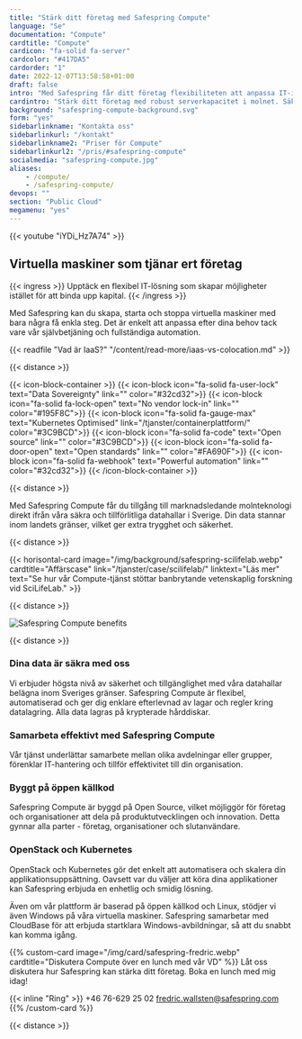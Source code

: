 ```yaml
---
title: "Stärk ditt företag med Safespring Compute"
language: "Se"
documentation: "Compute"
cardtitle: "Compute"
cardicon: "fa-solid fa-server"
cardcolor: "#417DA5"
cardorder: "1"
date: 2022-12-07T13:58:58+01:00
draft: false
intro: "Med Safespring får ditt företag flexibiliteten att anpassa IT-infrastrukturen efter era behov. Allt levereras från säkra datahallar inom Sverige."
cardintro: "Stärk ditt företag med robust serverkapacitet i molnet. Säker, svensk IaaS."
background: "safespring-compute-background.svg"
form: "yes"
sidebarlinkname: "Kontakta oss"
sidebarlinkurl: "/kontakt"
sidebarlinkname2: "Priser för Compute"
sidebarlinkurl2: "/pris/#safespring-compute"
socialmedia: "safespring-compute.jpg"
aliases:
    - /compute/
    - /safespring-compute/
devops: ""
section: "Public Cloud"
megamenu: "yes"
---
```


{{< youtube "iYDi_Hz7A74" >}}

## Virtuella maskiner som tjänar ert företag

{{< ingress >}}
Upptäck en flexibel IT-lösning som skapar möjligheter istället för att binda upp kapital.
{{< /ingress >}}

Med Safespring kan du skapa, starta och stoppa virtuella maskiner med bara några få enkla steg. Det är enkelt att anpassa efter dina behov tack vare vår självbetjäning och fullständiga automation.

{{< readfile "Vad är IaaS?" "/content/read-more/iaas-vs-colocation.md" >}}


{{< distance >}}

{{< icon-block-container >}}
    {{< icon-block icon="fa-solid fa-user-lock" text="Data Sovereignty" link="" color="#32cd32">}}
    {{< icon-block icon="fa-solid fa-lock-open" text="No vendor lock-in" link="" color="#195F8C">}}
    {{< icon-block icon="fa-solid fa-gauge-max" text="Kubernetes Optimised" link="/tjanster/containerplattform/" color="#3C9BCD">}}
    {{< icon-block icon="fa-solid fa-code" text="Open source" link="" color="#3C9BCD">}}
    {{< icon-block icon="fa-solid fa-door-open" text="Open standards" link="" color="#FA690F">}}
    {{< icon-block icon="fa-solid fa-webhook" text="Powerful automation" link="" color="#32cd32">}}
{{< /icon-block-container >}}

{{< distance >}}

Med Safespring Compute får du tillgång till marknadsledande molnteknologi direkt ifrån våra säkra och tillförlitliga datahallar i Sverige. Din data stannar inom landets gränser, vilket ger extra trygghet och säkerhet.

{{< distance >}}

{{< horisontal-card image="/img/background/safespring-scilifelab.webp" cardtitle="Affärscase" link="/tjanster/case/scilifelab/" linktext="Läs mer" text="Se hur vår Compute-tjänst stöttar banbrytande vetenskaplig forskning vid SciLifeLab." >}}

{{< distance >}}

![Safespring Compute benefits](/img/safespring-compute-central-blocklagring.svg)

{{< distance >}}

### Dina data är säkra med oss
Vi erbjuder högsta nivå av säkerhet och tillgänglighet med våra datahallar belägna inom Sveriges gränser. Safespring Compute är flexibel, automatiserad och ger dig enklare efterlevnad av lagar och regler kring datalagring. Alla data lagras på krypterade hårddiskar.

### Samarbeta effektivt med Safespring Compute
Vår tjänst underlättar samarbete mellan olika avdelningar eller grupper, förenklar IT-hantering och tillför effektivitet till din organisation.

### Byggt på öppen källkod
Safespring Compute är byggd på Open Source, vilket möjliggör för företag och organisationer att dela på produktutvecklingen och innovation. Detta gynnar alla parter - företag, organisationer och slutanvändare.

### OpenStack och Kubernetes
OpenStack och Kubernetes gör det enkelt att automatisera och skalera din applikationsuppsättning. Oavsett var du väljer att köra dina applikationer kan Safespring erbjuda en enhetlig och smidig lösning.

Även om vår plattform är baserad på öppen källkod och Linux, stödjer vi även Windows på våra virtuella maskiner. Safespring samarbetar med CloudBase för att erbjuda startklara Windows-avbildningar, så att du snabbt kan komma igång.

{{% custom-card image="/img/card/safespring-fredric.webp" cardtitle="Diskutera Compute över en lunch med vår VD" %}}
Låt oss diskutera hur Safespring kan stärka ditt företag. Boka en lunch med mig idag!

{{< inline "Ring" >}} +46 76-629 25 02
fredric.wallsten@safespring.com
{{% /custom-card %}}

{{< distance >}}
